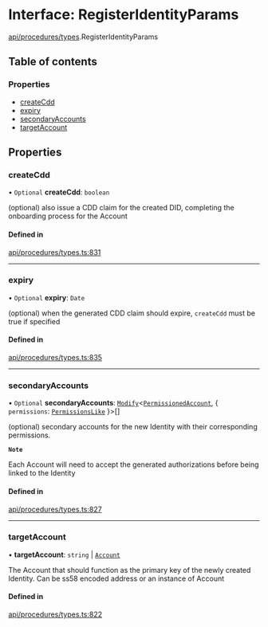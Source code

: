 # Interface: RegisterIdentityParams

[api/procedures/types](../wiki/api.procedures.types).RegisterIdentityParams

## Table of contents

### Properties

- [createCdd](../wiki/api.procedures.types.RegisterIdentityParams#createcdd)
- [expiry](../wiki/api.procedures.types.RegisterIdentityParams#expiry)
- [secondaryAccounts](../wiki/api.procedures.types.RegisterIdentityParams#secondaryaccounts)
- [targetAccount](../wiki/api.procedures.types.RegisterIdentityParams#targetaccount)

## Properties

### createCdd

• `Optional` **createCdd**: `boolean`

(optional) also issue a CDD claim for the created DID, completing the onboarding process for the Account

#### Defined in

[api/procedures/types.ts:831](https://github.com/PolymeshAssociation/polymesh-sdk/blob/88db4a91/src/api/procedures/types.ts#L831)

___

### expiry

• `Optional` **expiry**: `Date`

(optional) when the generated CDD claim should expire, `createCdd` must be true if specified

#### Defined in

[api/procedures/types.ts:835](https://github.com/PolymeshAssociation/polymesh-sdk/blob/88db4a91/src/api/procedures/types.ts#L835)

___

### secondaryAccounts

• `Optional` **secondaryAccounts**: [`Modify`](../wiki/types.utils#modify)\<[`PermissionedAccount`](../wiki/api.entities.types.PermissionedAccount), \{ `permissions`: [`PermissionsLike`](../wiki/api.entities.types#permissionslike)  }\>[]

(optional) secondary accounts for the new Identity with their corresponding permissions.

**`Note`**

Each Account will need to accept the generated authorizations before being linked to the Identity

#### Defined in

[api/procedures/types.ts:827](https://github.com/PolymeshAssociation/polymesh-sdk/blob/88db4a91/src/api/procedures/types.ts#L827)

___

### targetAccount

• **targetAccount**: `string` \| [`Account`](../wiki/api.entities.Account.Account)

The Account that should function as the primary key of the newly created Identity. Can be ss58 encoded address or an instance of Account

#### Defined in

[api/procedures/types.ts:822](https://github.com/PolymeshAssociation/polymesh-sdk/blob/88db4a91/src/api/procedures/types.ts#L822)
